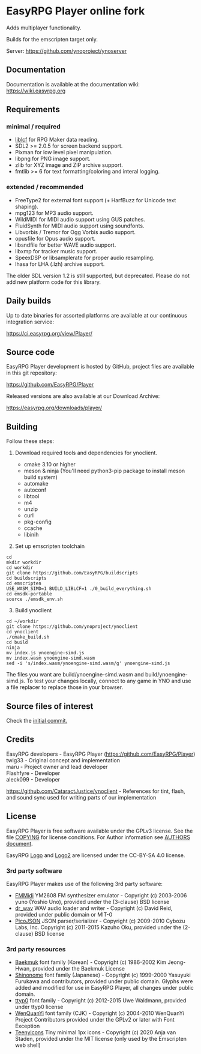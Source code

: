# EasyRPG Player online fork

Adds multiplayer functionality. 

Builds for the emscripten target only.


Server: https://github.com/ynoproject/ynoserver

## Documentation

Documentation is available at the documentation wiki: https://wiki.easyrpg.org

## Requirements

### minimal / required

- [liblcf] for RPG Maker data reading.
- SDL2 >= 2.0.5 for screen backend support.
- Pixman for low level pixel manipulation.
- libpng for PNG image support.
- zlib for XYZ image and ZIP archive support.
- fmtlib >= 6 for text formatting/coloring and interal logging.

### extended / recommended

- FreeType2 for external font support (+ HarfBuzz for Unicode text shaping).
- mpg123 for MP3 audio support.
- WildMIDI for MIDI audio support using GUS patches.
- FluidSynth for MIDI audio support using soundfonts.
- Libvorbis / Tremor for Ogg Vorbis audio support.
- opusfile for Opus audio support.
- libsndfile for better WAVE audio support.
- libxmp for tracker music support.
- SpeexDSP or libsamplerate for proper audio resampling.
- lhasa for LHA (.lzh) archive support.

The older SDL version 1.2 is still supported, but deprecated.
Please do not add new platform code for this library.


## Daily builds

Up to date binaries for assorted platforms are available at our continuous
integration service:

https://ci.easyrpg.org/view/Player/


## Source code

EasyRPG Player development is hosted by GitHub, project files are available
in this git repository:

https://github.com/EasyRPG/Player

Released versions are also available at our Download Archive:

https://easyrpg.org/downloads/player/

## Building

Follow these steps:

1) Download required tools and dependencies for ynoclient.
    - cmake 3.10 or higher
    - meson & ninja (You'll need python3-pip package to install meson build system)
    - automake
    - autoconf
    - libtool
    - m4
    - unzip
    - curl
    - pkg-config
    - ccache
    - libinih

2) Set up emscripten toolchain

```
cd
mkdir workdir
cd workdir
git clone https://github.com/EasyRPG/buildscripts
cd buildscripts
cd emscripten
USE_WASM_SIMD=1 BUILD_LIBLCF=1 ./0_build_everything.sh
cd emsdk-portable
source ./emsdk_env.sh
```


3) Build ynoclient
```
cd ~/workdir
git clone https://github.com/ynoproject/ynoclient
cd ynoclient
./cmake_build.sh
cd build
ninja
mv index.js ynoengine-simd.js
mv index.wasm ynoengine-simd.wasm
sed -i 's/index.wasm/ynoengine-simd.wasm/g' ynoengine-simd.js
```

The files you want are build/ynoengine-simd.wasm and build/ynoengine-simd.js. To test your changes locally, connect to any game in YNO and use a file replacer to replace those in your browser.

## Source files of interest
Check the [initial commit.](https://github.com/ynoproject/ynoclient/commit/218c56586b598a9e3889ed74cd606ed699d159ca)

## Credits
EasyRPG developers - EasyRPG Player (https://github.com/EasyRPG/Player)<br />
twig33 - Original concept and implementation<br />
maru - Project owner and lead developer<br />
Flashfyre - Developer<br />
aleck099 - Developer<br />

https://github.com/CataractJustice/ynoclient - References for tint, flash, and sound sync used for writing parts of our implementation
## License

EasyRPG Player is free software available under the GPLv3 license. See the file
[COPYING] for license conditions. For Author information see [AUTHORS document].

EasyRPG [Logo] and [Logo2] are licensed under the CC-BY-SA 4.0 license.


### 3rd party software

EasyRPG Player makes use of the following 3rd party software:

* [FMMidi] YM2608 FM synthesizer emulator - Copyright (c) 2003-2006 yuno
  (Yoshio Uno), provided under the (3-clause) BSD license
* [dr_wav] WAV audio loader and writer - Copyright (c) David Reid, provided
  under public domain or MIT-0
* [PicoJSON] JSON parser/serializer - Copyright (c) 2009-2010 Cybozu Labs, Inc.
  Copyright (c) 2011-2015 Kazuho Oku, provided under the (2-clause) BSD license

### 3rd party resources

* [Baekmuk] font family (Korean) - Copyright (c) 1986-2002 Kim Jeong-Hwan,
  provided under the Baekmuk License
* [Shinonome] font family (Japanese) - Copyright (c) 1999-2000 Yasuyuki
  Furukawa and contributors, provided under public domain. Glyphs were added
  and modified for use in EasyRPG Player, all changes under public domain.
* [ttyp0] font family - Copyright (c) 2012-2015 Uwe Waldmann, provided under
  ttyp0 license
* [WenQuanYi] font family (CJK) - Copyright (c) 2004-2010 WenQuanYi Project
  Contributors provided under the GPLv2 or later with Font Exception
* [Teenyicons] Tiny minimal 1px icons - Copyright (c) 2020 Anja van Staden,
  provided under the MIT license (only used by the Emscripten web shell)

[liblcf]: https://github.com/EasyRPG/liblcf
[BUILDING document]: docs/BUILDING.md
[#easyrpg at irc.libera.chat]: https://kiwiirc.com/nextclient/#ircs://irc.libera.chat/#easyrpg?nick=rpgguest??
[COPYING]: COPYING
[AUTHORS document]: docs/AUTHORS.md
[Logo]: resources/logo.png
[Logo2]: resources/logo2.png
[FMMidi]: http://unhaut.epizy.com/fmmidi
[dr_wav]: https://github.com/mackron/dr_libs
[PicoJSON]: https://github.com/kazuho/picojson
[baekmuk]: https://kldp.net/baekmuk
[Shinonome]: http://openlab.ring.gr.jp/efont/shinonome
[ttyp0]: https://people.mpi-inf.mpg.de/~uwe/misc/uw-ttyp0
[WenQuanYi]: http://wenq.org
[Teenyicons]: https://github.com/teenyicons/teenyicons
